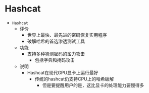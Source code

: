 # Hashcat

* `Hashcat`
  * 评价
    * 世界上最快、最先进的密码恢复实用程序
    * 破解哈希的首选渗透测试工具
  * 功能
    * 支持多种猜测密码的蛮力攻击
      * 包括字典和掩码攻击
  * 说明
    * Hashcat在现代GPU显卡上运行最好
      * 传统的hashcat仍支持CPU上的哈希破解
        * 但是要提醒用户的是，这比显卡的处理能力要慢得多
